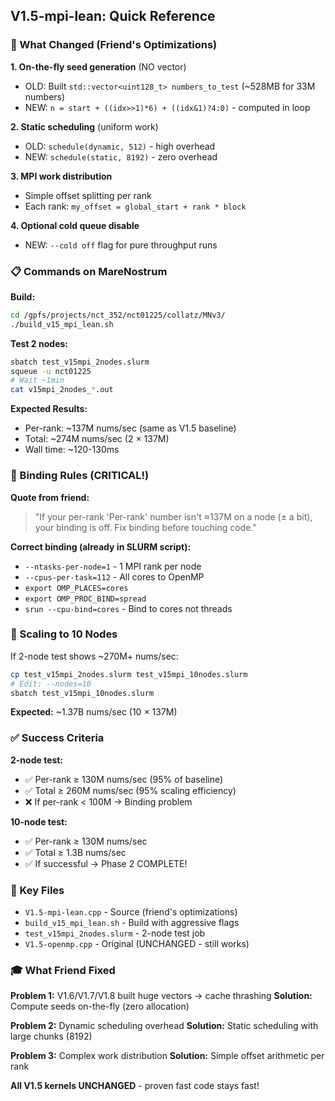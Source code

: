 ## V1.5-mpi-lean: Quick Reference

### 🎯 What Changed (Friend's Optimizations)

**1. On-the-fly seed generation** (NO vector)
- OLD: Built `std::vector<uint128_t> numbers_to_test` (~528MB for 33M numbers)
- NEW: `n = start + ((idx>>1)*6) + ((idx&1)?4:0)` - computed in loop

**2. Static scheduling** (uniform work)
- OLD: `schedule(dynamic, 512)` - high overhead
- NEW: `schedule(static, 8192)` - zero overhead

**3. MPI work distribution**
- Simple offset splitting per rank
- Each rank: `my_offset = global_start + rank * block`

**4. Optional cold queue disable**
- NEW: `--cold off` flag for pure throughput runs

### 📋 Commands on MareNostrum

**Build:**
```bash
cd /gpfs/projects/nct_352/nct01225/collatz/MNv3/
./build_v15_mpi_lean.sh
```

**Test 2 nodes:**
```bash
sbatch test_v15mpi_2nodes.slurm
squeue -u nct01225
# Wait ~1min
cat v15mpi_2nodes_*.out
```

**Expected Results:**
- Per-rank: ~137M nums/sec (same as V1.5 baseline)
- Total: ~274M nums/sec (2 × 137M)
- Wall time: ~120-130ms

### 🔧 Binding Rules (CRITICAL!)

**Quote from friend:**
> "If your per-rank 'Per-rank' number isn't ≈137M on a node (± a bit), your binding is off. Fix binding before touching code."

**Correct binding (already in SLURM script):**
- `--ntasks-per-node=1` - 1 MPI rank per node
- `--cpus-per-task=112` - All cores to OpenMP
- `export OMP_PLACES=cores`
- `export OMP_PROC_BIND=spread`
- `srun --cpu-bind=cores` - Bind to cores not threads

### 🚀 Scaling to 10 Nodes

If 2-node test shows ~270M+ nums/sec:

```bash
cp test_v15mpi_2nodes.slurm test_v15mpi_10nodes.slurm
# Edit: --nodes=10
sbatch test_v15mpi_10nodes.slurm
```

**Expected:** ~1.37B nums/sec (10 × 137M)

### ✅ Success Criteria

**2-node test:**
- ✅ Per-rank ≥ 130M nums/sec (95% of baseline)
- ✅ Total ≥ 260M nums/sec (95% scaling efficiency)
- ❌ If per-rank < 100M → Binding problem

**10-node test:**
- ✅ Per-rank ≥ 130M nums/sec
- ✅ Total ≥ 1.3B nums/sec
- ✅ If successful → Phase 2 COMPLETE!

### 🔑 Key Files

- `V1.5-mpi-lean.cpp` - Source (friend's optimizations)
- `build_v15_mpi_lean.sh` - Build with aggressive flags
- `test_v15mpi_2nodes.slurm` - 2-node test job
- `V1.5-openmp.cpp` - Original (UNCHANGED - still works)

### 🎓 What Friend Fixed

**Problem 1:** V1.6/V1.7/V1.8 built huge vectors → cache thrashing
**Solution:** Compute seeds on-the-fly (zero allocation)

**Problem 2:** Dynamic scheduling overhead
**Solution:** Static scheduling with large chunks (8192)

**Problem 3:** Complex work distribution
**Solution:** Simple offset arithmetic per rank

**All V1.5 kernels UNCHANGED** - proven fast code stays fast!
